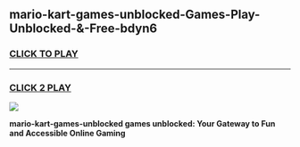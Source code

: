 
## mario-kart-games-unblocked-Games-Play-Unblocked-&-Free-bdyn6
<h3>
<a href="https://premium76.site?title=mario-kart-games-unblocked&ref=24A">CLICK TO PLAY</a></h3>
<hr>

<h3>
<a href="https://premium76.site?title=mario-kart-games-unblocked&ref=24A">CLICK 2 PLAY</a>
  
</h3>

<a href="https://premium76.site?title=mario-kart-games-unblocked&ref=24A"><img src="https://clearcache.store/games.png"></a>


**mario-kart-games-unblocked games unblocked: Your Gateway to Fun and Accessible Online Gaming**
